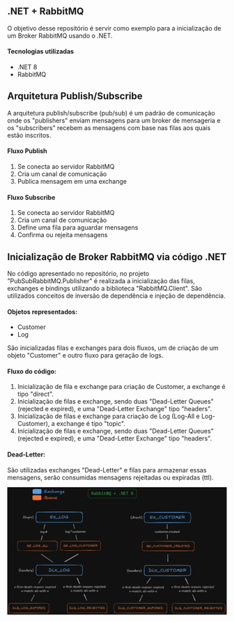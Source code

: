 ## .NET + RabbitMQ
O objetivo desse repositório é servir como exemplo para a inicialização de um Broker RabbitMQ usando o .NET.

#### Tecnologias utilizadas 
* .NET 8
* RabbitMQ


## Arquitetura Publish/Subscribe
A arquitetura publish/subscribe (pub/sub) é um padrão de comunicação onde os "publishers" enviam mensagens para um broker de mensageria e os "subscribers" recebem as mensagens com base nas filas aos quais estão inscritos.

#### Fluxo Publish
1. Se conecta ao servidor RabbitMQ
2. Cria um canal de comunicação
3. Publica mensagem em uma exchange

#### Fluxo Subscribe
1. Se conecta ao servidor RabbitMQ
2. Cria um canal de comunicação
3. Define uma fila para aguardar mensagens
4. Confirma ou rejeita mensagens

## Inicialização de Broker RabbitMQ via código .NET
No código apresentado no repositório, no projeto "PubSubRabbitMQ.Publisher" é realizada a inicialização das filas, exchanges e bindings utilizando a biblioteca "RabbitMQ.Client".
São utilizados conceitos de inversão de dependência e injeção de dependência.

#### Objetos representados:
* Customer
* Log

São inicializadas filas e exchanges para dois fluxos, um de criação de um objeto "Customer" e outro fluxo para geração de logs.

#### Fluxo do código:
1. Inicialização de fila e exchange para criação de Customer, a exchange é tipo "direct".
2. Inicialização de filas e exchange, sendo duas "Dead-Letter Queues" (rejected e expired), e uma "Dead-Letter Exchange" tipo "headers".
3. Inicialização de filas e exchange para criação de Log (Log-All e Log-Customer), a exchange é tipo "topic".
4. Inicialização de filas e exchange, sendo duas "Dead-Letter Queues" (rejected e expired), e uma "Dead-Letter Exchange" tipo "headers".

#### Dead-Letter:
São utilizadas exchanges "Dead-Letter" e filas para armazenar essas mensagens, serão consumidas mensagens rejeitadas ou expiradas (ttl).




![Imagem arquitetura RabbitMQ](https://github.com/eduardocaas/.NET_RabbitMQ/blob/main/img/Arq_RabbitMQ.png?raw=true)
